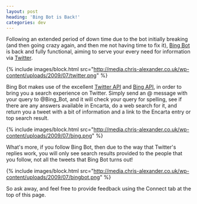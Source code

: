 ```yaml
---
layout: post
heading: 'Bing Bot is Back!'
categories: dev
---
```


Following an extended period of down time due to the bot initially breaking (and then going crazy again, and then me not having time to fix it), [Bing Bot](http://twitter.com/bing_bot) is back and fully functional, aiming to serve your every need for information via [Twitter](http://twitter.com).

{% include images/block.html src="http://media.chris-alexander.co.uk/wp-content/uploads/2009/07/twitter.png" %}

Bing Bot makes use of the excellent [Twitter API](http://apiwiki.twitter.com/) and [Bing API](http://www.bing.com/developers/), in order to bring you a search experience on Twitter. Simply send an @ message with your query to @Bing_Bot, and it will check your query for spelling, see if there are any answers available in Encarta, do a web search for it, and return you a tweet with a bit of information and a link to the Encarta entry or top search result.

{% include images/block.html src="http://media.chris-alexander.co.uk/wp-content/uploads/2009/07/bing.png" %}

What's more, if you follow Bing Bot, then due to the way that Twitter's replies work, you will only see search results provided to the people that you follow, not all the tweets that Bing Bot turns out!

{% include images/block.html src="http://media.chris-alexander.co.uk/wp-content/uploads/2009/07/bingbot.png" %}

So ask away, and feel free to provide feedback using the Connect tab at the top of this page.